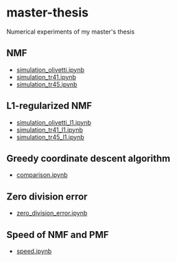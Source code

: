 # master-thesis

Numerical experiments of my master's thesis

NMF
----

- [simulation_olivetti.ipynb][1a]
- [simulation_tr41.ipynb][1b]
- [simulation_tr45.ipynb][1c]

L1-regularized NMF
------------------------

- [simulation_olivetti_l1.ipynb][2a]
- [simulation_tr41_l1.ipynb][2b]
- [simulation_tr45_l1.ipynb][2c]

Greedy coordinate descent algorithm
-----------------------------------

- [comparison.ipynb][3]

Zero division error
--------------------

- [zero_division_error.ipynb][4]

Speed of NMF and PMF 
--------------------

- [speed.ipynb][5]

[1a]: https://github.com/tsano430/master-thesis/blob/main/python/simulation_olivetti.ipynb
[1b]: https://github.com/tsano430/master-thesis/blob/main/python/simulation_tr41.ipynb
[1c]: https://github.com/tsano430/master-thesis/blob/main/python/simulation_tr45.ipynb

[2a]: https://github.com/tsano430/master-thesis/blob/main/python/simulation_olivetti_l1.ipynb
[2b]: https://github.com/tsano430/master-thesis/blob/main/python/simulation_tr41_l1.ipynb
[2c]: https://github.com/tsano430/master-thesis/blob/main/python/simulation_tr45_l1.ipynb

[3]: https://github.com/tsano430/master-thesis/blob/main/julia/comparison.ipynb

[4]: https://github.com/tsano430/master-thesis/blob/main/python/zero_division_error.ipynb

[5]: https://github.com/tsano430/master-thesis/blob/main/julia/speed.ipynb
